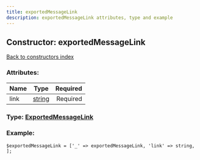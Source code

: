 ```yaml
---
title: exportedMessageLink
description: exportedMessageLink attributes, type and example
---
```

## Constructor: exportedMessageLink  
[Back to constructors index](index.md)



### Attributes:

| Name     |    Type       | Required |
|----------|:-------------:|---------:|
|link|[string](../types/string.md) | Required|



### Type: [ExportedMessageLink](../types/ExportedMessageLink.md)


### Example:

```
$exportedMessageLink = ['_' => exportedMessageLink, 'link' => string, ];
```